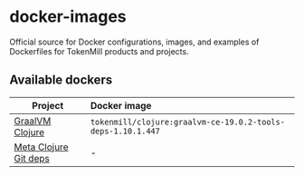 # docker-images

Official source for Docker configurations, images, and examples of Dockerfiles for TokenMill products and projects.

## Available dockers

| Project          | Docker image |
| -----------------|:-------------|
| [GraalVM Clojure](https://github.com/tokenmill/docker-images/tree/master/graalvm-clojure)      | `tokenmill/clojure:graalvm-ce-19.0.2-tools-deps-1.10.1.447` |
| [Meta Clojure Git deps](https://github.com/tokenmill/docker-images/tree/master/meta-clojure-private-git-deps)      |     -  |
